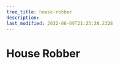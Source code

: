 ```yaml
---
tree_title: house-robber
description: 
last_modified: 2022-06-09T21:23:28.2328
---
```


# House Robber
